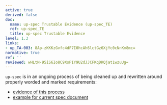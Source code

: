 ```yaml
---
active: true
derived: false
doc:
  name: up-spec Trustable Evidence (up-spec_TE)
  ref: up-spec_TE
  title: up-spec Trustable Evidence
level: 1.3
links:
- up_TA-003: 8Ap-zKKKzGvfc4dF7I0hcAh6lctGz6XjYc0cNnKm8mc=
normative: true
ref: ''
reviewed: wHLtN-95iS6Io8C9XsPIY9U2dJJCFKqDKQjat1wzuUg=
---
```


`up-spec` is in an ongoing process of being cleaned up and rewritten around properly worded and marked requirements:

- [evidence of this process](https://github.com/eclipse-uprotocol/up-spec/pull/260)
- [example for current spec document](/up-spec)
